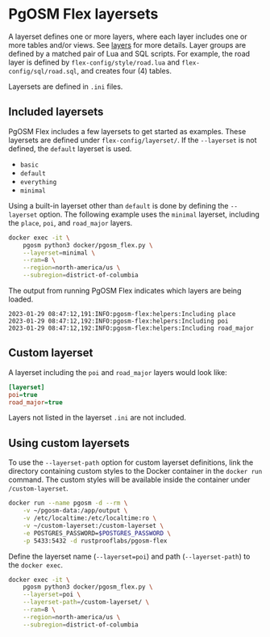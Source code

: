 # PgOSM Flex layersets


A layerset defines one or more layers, where each layer
includes one or more tables and/or views.
See [layers](layers.md) for more details.
Layer groups are defined by a matched pair of Lua and SQL scripts.  For example,
the road layer is defined by `flex-config/style/road.lua` and
`flex-config/sql/road.sql`, and creates four (4) tables.


Layersets are defined in `.ini` files.


## Included layersets

PgOSM Flex includes a few layersets to get started as examples.
These layersets are defined under `flex-config/layerset/`.
If the `--layerset` is not defined, the `default` layerset is used.

* `basic`
* `default`
* `everything`
* `minimal`

Using a built-in layerset other than `default` is done by defining
the `--layerset` option.  The following example uses the `minimal` layerset,
including the `place`, `poi`, and `road_major` layers.


```bash
docker exec -it \
    pgosm python3 docker/pgosm_flex.py \
    --layerset=minimal \
    --ram=8 \
    --region=north-america/us \
    --subregion=district-of-columbia
```

The output from running PgOSM Flex indicates which layers are being loaded.

```
2023-01-29 08:47:12,191:INFO:pgosm-flex:helpers:Including place
2023-01-29 08:47:12,192:INFO:pgosm-flex:helpers:Including poi
2023-01-29 08:47:12,192:INFO:pgosm-flex:helpers:Including road_major
```



## Custom layerset


A layerset including the `poi` and `road_major` layers would look
like:

```ini
[layerset]
poi=true
road_major=true
```

Layers not listed in the layerset `.ini` are not included.




## Using custom layersets

To use the `--layerset-path` option for custom layerset
definitions, link the directory containing custom styles
to the Docker container in the `docker run` command.
The custom styles will be available inside the container under
`/custom-layerset`.


```bash
docker run --name pgosm -d --rm \
    -v ~/pgosm-data:/app/output \
    -v /etc/localtime:/etc/localtime:ro \
    -v ~/custom-layerset:/custom-layerset \
    -e POSTGRES_PASSWORD=$POSTGRES_PASSWORD \
    -p 5433:5432 -d rustprooflabs/pgosm-flex
```

Define the layerset name (`--layerset=poi`) and path
(`--layerset-path`) to the `docker exec`.


```bash
docker exec -it \
    pgosm python3 docker/pgosm_flex.py \
    --layerset=poi \
    --layerset-path=/custom-layerset/ \
    --ram=8 \
    --region=north-america/us \
    --subregion=district-of-columbia
```


